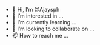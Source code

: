 - 👋 Hi, I’m @Ajaysph
- 👀 I’m interested in ...
- 🌱 I’m currently learning ...
- 💞️ I’m looking to collaborate on ...
- 📫 How to reach me ...

<!---
Ajaysph/Ajaysph is a ✨ special ✨ repository because its `README.md` (this file) appears on your GitHub profile.
You can click the Preview link to take a look at your changes.
--->
